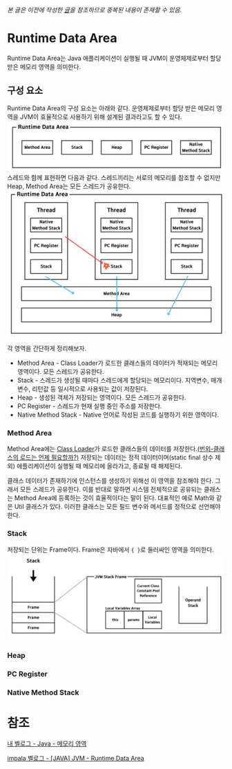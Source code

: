 ###### 본 글은 이전에 작성한 [글](../메모리-영역.md)을 참조하므로 중복된 내용이 존재할 수 있음.

# Runtime Data Area
Runtime Data Area는 Java 애플리케이션이 실행될 때 JVM이 운영체제로부터 할당받은 메모리 영역을 의미한다.

## 구성 요소
Runtime Data Area의 구성 요소는 아래와 같다.
운영체제로부터 할당 받은 메모리 영역을 JVM이 효율적으로 사용하기 위해 설계된 결과라고도 할 수 있다.
![runtime data area component](../image/runtime-data-area-component.png)
스레드와 함께 표현하면 다음과 같다. 스레드끼리는 서로의 메모리를 참조할 수 없지만 Heap, Method Area는 모든 스레드가 공유한다.
![Runtime Data Area with Thread.png](../image/runtime-data-area-with-thread.png)

각 영역을 간단하게 정리해보자.
- Method Area - Class Loader가 로드한 클래스들의 데이터가 적재되는 메모리 영역이다. 모든 스레드가 공유한다.
- Stack - 스레드가 생성될 때마다 스레드에게 할당되는 메모리이다. 지역변수, 매개변수, 리턴값 등 일시적으로 사용되는 값이 저장된다.
- Heap - 생성된 객체가 저장되는 영역이다. 모든 스레드가 공유한다.
- PC Register - 스레드가 현재 실행 중인 주소를 저장한다.
- Native Method Stack - Native 언어로 작성된 코드를 실행하기 위한 영역이다.

### Method Area
Method Area에는 [Class Loader](./Class-Loader.md)가 로드한 클래스들의 데이터를 저장한다.[(번외-클래스의 로드는 언제 필요할까?)](https://github.com/likerhythm/TIL/blob/main/JAVA/JVM/Class-Loader.md#%ED%95%84%EC%9A%94%ED%95%A0-%EB%95%8C)
저장되는 데이터는 정적 데이터이며(static final 상수 제외) 애플리케이션이 실행될 때 메모리에 올라가고, 종료될 때 해제된다.

클래스 데이터가 존재하기에 인스턴스를 생성하기 위해선 이 영역을 참조해야 한다. 그래서 모든 스레드가 공유한다.
이를 반대로 말하면 시스템 전체적으로 공유되는 클래스는 Method Area에 등록하는 것이 효율적이다는 말이 된다.
대표적인 예로 Math와 같은 Util 클래스가 있다. 이러한 클래스는 모든 필드 변수와 메서드를 정적으로 선언해야 한다.

### Stack
저장되는 단위는 Frame이다.
Frame은 자바에서 `{ }`로 둘러싸인 영역을 의미한다.
![jvm stack.png](../image/jvm-stack.png)

### Heap

### PC Register

### Native Method Stack

# 참조
[내 벨로그 - Java - 메모리 영역](https://velog.io/@likerhythm/Java-%EB%A9%94%EB%AA%A8%EB%A6%AC-%EC%98%81%EC%97%AD)

[impala 벨로그 - [JAVA] JVM - Runtime Data Area](https://velog.io/@impala/JAVA-JVM-Runtime-Data-Area)

